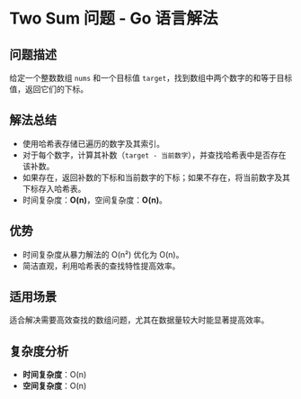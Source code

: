 # Two Sum 问题 - Go 语言解法

## 问题描述

给定一个整数数组 `nums` 和一个目标值 `target`，找到数组中两个数字的和等于目标值，返回它们的下标。

## 解法总结

- 使用哈希表存储已遍历的数字及其索引。
- 对于每个数字，计算其补数（`target - 当前数字`），并查找哈希表中是否存在该补数。
- 如果存在，返回补数的下标和当前数字的下标；如果不存在，将当前数字及其下标存入哈希表。
- 时间复杂度：**O(n)**，空间复杂度：**O(n)**。

## 优势

- 时间复杂度从暴力解法的 O(n²) 优化为 O(n)。
- 简洁直观，利用哈希表的查找特性提高效率。

## 适用场景

适合解决需要高效查找的数组问题，尤其在数据量较大时能显著提高效率。

## 复杂度分析

- **时间复杂度**：O(n)
- **空间复杂度**：O(n)